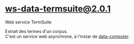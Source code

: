 # ws-data-termsuite@2.0.1

Web service TermSuite

Extrait des termes d'un corpus.  
C'est un service web asynchrone, à l'instar de
[data-computer](../data-computer/).
